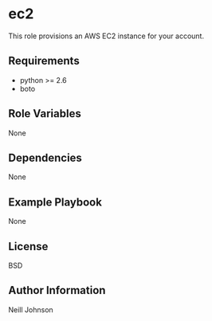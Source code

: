 ec2
=========

This role provisions an AWS EC2 instance for your account.

Requirements
------------

- python >= 2.6
- boto

Role Variables
--------------

None

Dependencies
------------

None

Example Playbook
----------------

None

License
-------

BSD

Author Information
------------------

Neill Johnson
